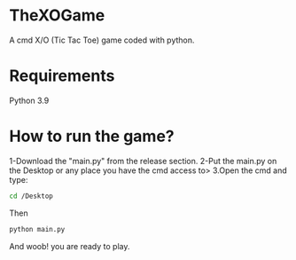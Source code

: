 # TheXOGame
A cmd X/O (Tic Tac Toe) game coded with python.
# Requirements
Python 3.9
# How to run the game?
1-Download the "main.py" from the release section.
2-Put the main.py on the Desktop or any place you have the cmd access to>
3.Open the cmd and type:
```bash
cd /Desktop
```
Then
```bash
python main.py
```
And woob! you are ready to play.

